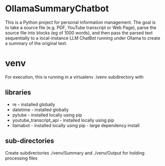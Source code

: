 # OllamaSummaryChatbot
This is a Python project for personal information management. The goal is to take a source file (e.g. PDF, YouTube transcript or Web Page), parse the source file into blocks (eg of 1000 words), and then pass the parsed text sequentially to a local-instance LLM ChatBot running under Ollama to create a summary of the original text.

# venv
For execution, this is running in a virtualenv .\venv subdirectory with 

## libraries
* re - installed globally
* datetime - installed globally
* pytube - installed locally using pip
* youtube_transcript_api - installed locally using pip
* llamabot - installed locally using pip - large dependency install

## sub-directories
Create subdirectories ./venv/Summary and ./venv/Output for holding processing files
